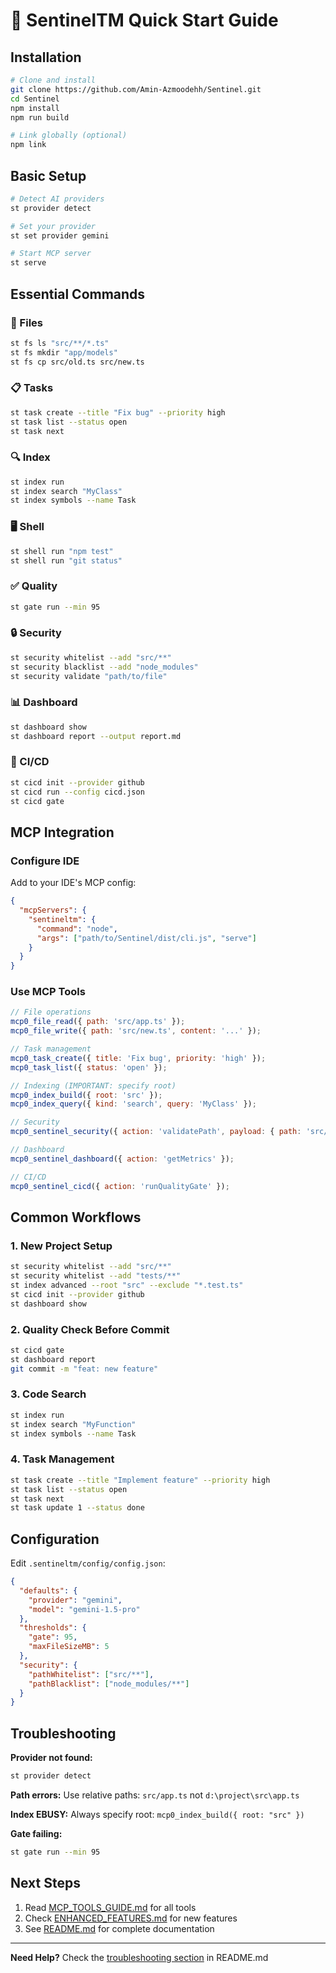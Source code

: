 # 🚀 SentinelTM Quick Start Guide

## Installation

```bash
# Clone and install
git clone https://github.com/Amin-Azmoodehh/Sentinel.git
cd Sentinel
npm install
npm run build

# Link globally (optional)
npm link
```

## Basic Setup

```bash
# Detect AI providers
st provider detect

# Set your provider
st set provider gemini

# Start MCP server
st serve
```

## Essential Commands

### 📁 Files

```bash
st fs ls "src/**/*.ts"
st fs mkdir "app/models"
st fs cp src/old.ts src/new.ts
```

### 📋 Tasks

```bash
st task create --title "Fix bug" --priority high
st task list --status open
st task next
```

### 🔍 Index

```bash
st index run
st index search "MyClass"
st index symbols --name Task
```

### 🖥️ Shell

```bash
st shell run "npm test"
st shell run "git status"
```

### ✅ Quality

```bash
st gate run --min 95
```

### 🔒 Security

```bash
st security whitelist --add "src/**"
st security blacklist --add "node_modules"
st security validate "path/to/file"
```

### 📊 Dashboard

```bash
st dashboard show
st dashboard report --output report.md
```

### 🔄 CI/CD

```bash
st cicd init --provider github
st cicd run --config cicd.json
st cicd gate
```

## MCP Integration

### Configure IDE

Add to your IDE's MCP config:

```json
{
  "mcpServers": {
    "sentineltm": {
      "command": "node",
      "args": ["path/to/Sentinel/dist/cli.js", "serve"]
    }
  }
}
```

### Use MCP Tools

```javascript
// File operations
mcp0_file_read({ path: 'src/app.ts' });
mcp0_file_write({ path: 'src/new.ts', content: '...' });

// Task management
mcp0_task_create({ title: 'Fix bug', priority: 'high' });
mcp0_task_list({ status: 'open' });

// Indexing (IMPORTANT: specify root)
mcp0_index_build({ root: 'src' });
mcp0_index_query({ kind: 'search', query: 'MyClass' });

// Security
mcp0_sentinel_security({ action: 'validatePath', payload: { path: 'src/app.ts' } });

// Dashboard
mcp0_sentinel_dashboard({ action: 'getMetrics' });

// CI/CD
mcp0_sentinel_cicd({ action: 'runQualityGate' });
```

## Common Workflows

### 1. New Project Setup

```bash
st security whitelist --add "src/**"
st security whitelist --add "tests/**"
st index advanced --root "src" --exclude "*.test.ts"
st cicd init --provider github
st dashboard show
```

### 2. Quality Check Before Commit

```bash
st cicd gate
st dashboard report
git commit -m "feat: new feature"
```

### 3. Code Search

```bash
st index run
st index search "MyFunction"
st index symbols --name Task
```

### 4. Task Management

```bash
st task create --title "Implement feature" --priority high
st task list --status open
st task next
st task update 1 --status done
```

## Configuration

Edit `.sentineltm/config/config.json`:

```json
{
  "defaults": {
    "provider": "gemini",
    "model": "gemini-1.5-pro"
  },
  "thresholds": {
    "gate": 95,
    "maxFileSizeMB": 5
  },
  "security": {
    "pathWhitelist": ["src/**"],
    "pathBlacklist": ["node_modules/**"]
  }
}
```

## Troubleshooting

**Provider not found:**

```bash
st provider detect
```

**Path errors:**
Use relative paths: `src/app.ts` not `d:\project\src\app.ts`

**Index EBUSY:**
Always specify root: `mcp0_index_build({ root: "src" })`

**Gate failing:**

```bash
st gate run --min 95
```

## Next Steps

1. Read [MCP_TOOLS_GUIDE.md](./MCP_TOOLS_GUIDE.md) for all tools
2. Check [ENHANCED_FEATURES.md](./ENHANCED_FEATURES.md) for new features
3. See [README.md](./README.md) for complete documentation

---

**Need Help?** Check the [troubleshooting section](./README.md#troubleshooting) in README.md
